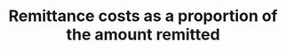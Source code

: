 ﻿---
title: Remittance  costs  as  a  proportion  of  the  amount  remitted
permalink: /10-c-1/
sdg_goal: 10
layout: indicator
indicator: 10.c.1
indicator_variable: null
graph: null
graph_type_description: null
graph_status_notes: UNK
variable_description: null
variable_notes: null
un_designated_tier: '3'
un_custodial_agency: World  Bank
target_id: 10.c
has_metadata: true
rationale_interpretation: >-
  Remittances  are  an  important  private  source  of  income  for  migrant  families.  They  benefit  wider  communities  and  improve  the  human  development  of  migrant  households.  With  total  remittances  going  to  developing  countries  projected  at  USD  454  billion  in  2015,  reaching  the  target  of  reducing  remittances  to  less  than  3%  would  save  more  than  USD  20  billion/year.  The  G20  has  already  committed  to  reducing  the  transfer  costs  of  remittances  (with  5  percentage  points  over  five  years),  the  socalled  5x  5  initiative.  To  monitor  this  commitment,  a  designated  group  in  the  World  bank  was  created  to  monitor  the  implementation  of  this  commitment.
goal_meta_link: 'http://unstats.un.org/sdgs/files/metadata-compilation/Metadata-Goal-10.pdf'
goal_meta_link_page: 14
indicator_name: Remittance  costs  as  a  proportion  of  the  amount  remitted
method_of_computation: >-
  Fees  paid,  including  indirect  costs  for  inflated  exchange  rates,  divided  by  the  amount  remitted.
source_title: null
source_notes: null
published: true  
target: >-
  By  2030,  reduce  to  less  than  3  per  cent  the  transaction  costs  of  migrant  remittances  and  eliminate  remittance  corridors  with  costs  higher  than  5  per  cent.
---